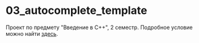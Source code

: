 # 03_autocomplete_template
Проект по предмету "Введение в С++", 2 семестр.
Подробное условие можно найти [здесь](https://github.com/ReachPeach/03_autocomplete_template/blob/development/statements.pdf).

